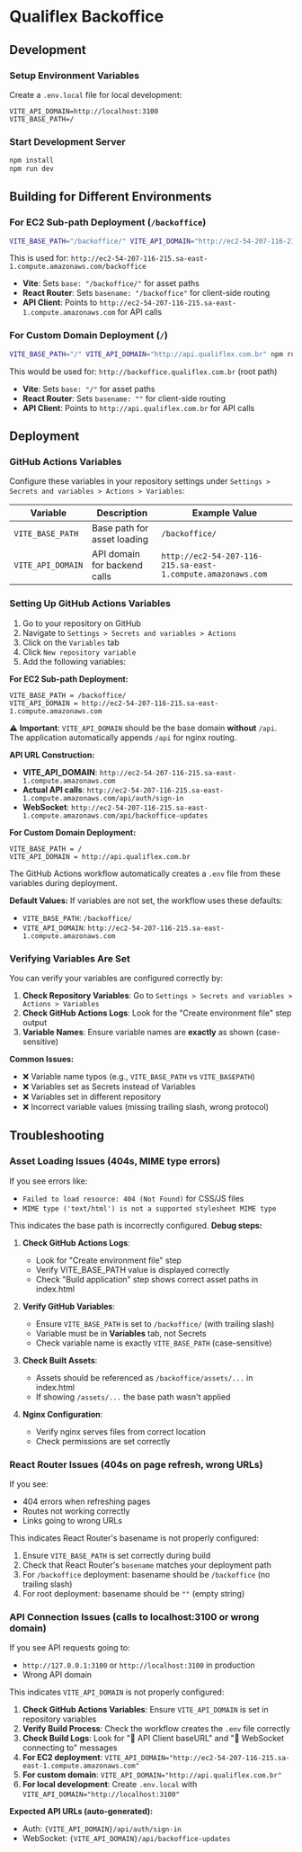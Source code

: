 # Qualiflex Backoffice

## Development

### Setup Environment Variables

Create a `.env.local` file for local development:

```env
VITE_API_DOMAIN=http://localhost:3100
VITE_BASE_PATH=/
```

### Start Development Server

```bash
npm install
npm run dev
```

## Building for Different Environments

### For EC2 Sub-path Deployment (`/backoffice`)

```bash
VITE_BASE_PATH="/backoffice/" VITE_API_DOMAIN="http://ec2-54-207-116-215.sa-east-1.compute.amazonaws.com" npm run build
```

This is used for: `http://ec2-54-207-116-215.sa-east-1.compute.amazonaws.com/backoffice`

- **Vite**: Sets `base: "/backoffice/"` for asset paths
- **React Router**: Sets `basename: "/backoffice"` for client-side routing
- **API Client**: Points to `http://ec2-54-207-116-215.sa-east-1.compute.amazonaws.com` for API calls

### For Custom Domain Deployment (`/`)

```bash
VITE_BASE_PATH="/" VITE_API_DOMAIN="http://api.qualiflex.com.br" npm run build
```

This would be used for: `http://backoffice.qualiflex.com.br` (root path)

- **Vite**: Sets `base: "/"` for asset paths
- **React Router**: Sets `basename: ""` for client-side routing
- **API Client**: Points to `http://api.qualiflex.com.br` for API calls

## Deployment

### GitHub Actions Variables

Configure these variables in your repository settings under `Settings > Secrets and variables > Actions > Variables`:

| Variable          | Description                  | Example Value                                               |
| ----------------- | ---------------------------- | ----------------------------------------------------------- |
| `VITE_BASE_PATH`  | Base path for asset loading  | `/backoffice/`                                              |
| `VITE_API_DOMAIN` | API domain for backend calls | `http://ec2-54-207-116-215.sa-east-1.compute.amazonaws.com` |

### Setting Up GitHub Actions Variables

1. Go to your repository on GitHub
2. Navigate to `Settings > Secrets and variables > Actions`
3. Click on the `Variables` tab
4. Click `New repository variable`
5. Add the following variables:

**For EC2 Sub-path Deployment:**

```
VITE_BASE_PATH = /backoffice/
VITE_API_DOMAIN = http://ec2-54-207-116-215.sa-east-1.compute.amazonaws.com
```

⚠️ **Important**: `VITE_API_DOMAIN` should be the base domain **without** `/api`. The application automatically appends `/api` for nginx routing.

**API URL Construction:**

- **VITE_API_DOMAIN**: `http://ec2-54-207-116-215.sa-east-1.compute.amazonaws.com`
- **Actual API calls**: `http://ec2-54-207-116-215.sa-east-1.compute.amazonaws.com/api/auth/sign-in`
- **WebSocket**: `http://ec2-54-207-116-215.sa-east-1.compute.amazonaws.com/api/backoffice-updates`

**For Custom Domain Deployment:**

```
VITE_BASE_PATH = /
VITE_API_DOMAIN = http://api.qualiflex.com.br
```

The GitHub Actions workflow automatically creates a `.env` file from these variables during deployment.

**Default Values:** If variables are not set, the workflow uses these defaults:

- `VITE_BASE_PATH`: `/backoffice/`
- `VITE_API_DOMAIN`: `http://ec2-54-207-116-215.sa-east-1.compute.amazonaws.com`

### Verifying Variables Are Set

You can verify your variables are configured correctly by:

1. **Check Repository Variables**: Go to `Settings > Secrets and variables > Actions > Variables`
2. **Check GitHub Actions Logs**: Look for the "Create environment file" step output
3. **Variable Names**: Ensure variable names are **exactly** as shown (case-sensitive)

**Common Issues:**

- ❌ Variable name typos (e.g., `VITE_BASE_PATH` vs `VITE_BASEPATH`)
- ❌ Variables set as Secrets instead of Variables
- ❌ Variables set in different repository
- ❌ Incorrect variable values (missing trailing slash, wrong protocol)

## Troubleshooting

### Asset Loading Issues (404s, MIME type errors)

If you see errors like:

- `Failed to load resource: 404 (Not Found)` for CSS/JS files
- `MIME type ('text/html') is not a supported stylesheet MIME type`

This indicates the base path is incorrectly configured. **Debug steps:**

1. **Check GitHub Actions Logs**:

   - Look for "Create environment file" step
   - Verify VITE_BASE_PATH value is displayed correctly
   - Check "Build application" step shows correct asset paths in index.html

2. **Verify GitHub Variables**:

   - Ensure `VITE_BASE_PATH` is set to `/backoffice/` (with trailing slash)
   - Variable must be in **Variables** tab, not Secrets
   - Check variable name is exactly `VITE_BASE_PATH` (case-sensitive)

3. **Check Built Assets**:

   - Assets should be referenced as `/backoffice/assets/...` in index.html
   - If showing `/assets/...` the base path wasn't applied

4. **Nginx Configuration**:
   - Verify nginx serves files from correct location
   - Check permissions are set correctly

### React Router Issues (404s on page refresh, wrong URLs)

If you see:

- 404 errors when refreshing pages
- Routes not working correctly
- Links going to wrong URLs

This indicates React Router's basename is not properly configured:

1. Ensure `VITE_BASE_PATH` is set correctly during build
2. Check that React Router's `basename` matches your deployment path
3. For `/backoffice` deployment: basename should be `/backoffice` (no trailing slash)
4. For root deployment: basename should be `""` (empty string)

### API Connection Issues (calls to localhost:3100 or wrong domain)

If you see API requests going to:

- `http://127.0.0.1:3100` or `http://localhost:3100` in production
- Wrong API domain

This indicates `VITE_API_DOMAIN` is not properly configured:

1. **Check GitHub Actions Variables**: Ensure `VITE_API_DOMAIN` is set in repository variables
2. **Verify Build Process**: Check the workflow creates the `.env` file correctly
3. **Check Build Logs**: Look for "🔗 API Client baseURL" and "🔌 WebSocket connecting to" messages
4. **For EC2 deployment**: `VITE_API_DOMAIN="http://ec2-54-207-116-215.sa-east-1.compute.amazonaws.com"`
5. **For custom domain**: `VITE_API_DOMAIN="http://api.qualiflex.com.br"`
6. **For local development**: Create `.env.local` with `VITE_API_DOMAIN="http://localhost:3100"`

**Expected API URLs (auto-generated):**

- Auth: `{VITE_API_DOMAIN}/api/auth/sign-in`
- WebSocket: `{VITE_API_DOMAIN}/api/backoffice-updates`
